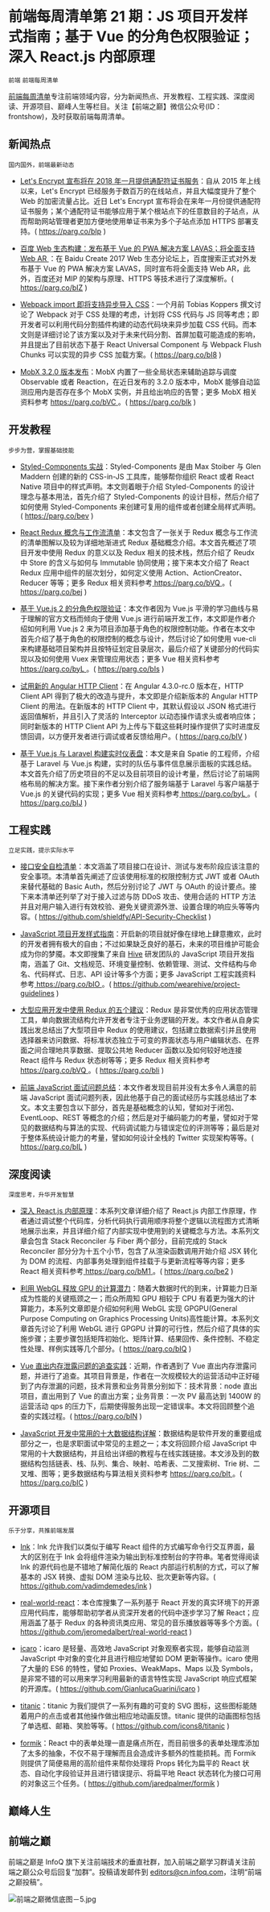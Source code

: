 # 前端每周清单第 21 期：JS 项目开发样式指南；基于 Vue 的分角色权限验证；深入 React.js 内部原理

`前端` `前端每周清单`

[前端每周清单](http://www.infoq.com/cn/FE-Weekly)专注前端领域内容，分为新闻热点、开发教程、工程实践、深度阅读、开源项目、巅峰人生等栏目。关注【前端之巅】微信公众号(ID：frontshow)，及时获取前端每周清单。

## 新闻热点

`国内国外，前端最新动态`

- [Let's Encrypt 宣布将在 2018 年一月提供通配符证书服务](https://parg.co/bIp)：自从 2015 年上线以来，Let's Encrypt 已经服务于数百万的在线站点，并且大幅度提升了整个 Web 的加密流量占比。近日 Let's Encrypt 宣布将会在来年一月份提供通配符证书服务；某个通配符证书能够应用于某个根站点下的任意数目的子站点，从而帮助网站管理者更加方便地使用单证书来为多个子站点添加 HTTPS 部署支持。( https://parg.co/bIp )

- [百度 Web 生态构建：发布基于 Vue 的 PWA 解决方案 LAVAS；将全面支持 Web AR ](https://parg.co/bIZ)：在 Baidu Create 2017 Web 生态分论坛上，百度搜索正式对外发布基于 Vue 的 PWA 解决方案 LAVAS，同时宣布将全面支持 Web AR，此外，百度还对 MIP 的架构与原理、HTTPS 等技术进行了深度解析。( https://parg.co/bIZ )

- [Webpack import 即将支持异步导入 CSS](https://parg.co/bI8)：一个月前 Tobias Koppers 撰文讨论了 Webpack 对于 CSS 处理的考虑，计划将 CSS 代码与 JS 同等考虑；即开发者可以利用代码分割插件构建的动态代码块来异步加载 CSS 代码。而本文则是详细讨论了该方案以及对于未来代码分割、首屏加载可能造成的影响，并且提出了目前状态下基于 React Universal Component 与 Webpack Flush Chunks 可以实现的异步 CSS 加载方案。( https://parg.co/bI8 )

- [MobX 3.2.0 版本发布](https://parg.co/bIk)：MobX 内置了一些全局状态来辅助追踪与调度 Observable 或者 Reaction，在近日发布的 3.2.0 版本中，MobX 能够自动监测应用内是否存在多个 MobX 实例，并且给出响应的告警；更多 MobX 相关资料参考 [ https://parg.co/bVC ](https://parg.co/bVC)。( https://parg.co/bIk )

## 开发教程

`步步为营，掌握基础技能`

- [Styled-Components 实战](https://parg.co/bev)：Styled-Components 是由 Max Stoiber 与 Glen Maddern 创建的新的 CSS-in-JS 工具库，能够帮你组织 React 或者 React Native 项目中的样式声明。本文则着眼于介绍 Styled-Components 的设计理念与基本用法，首先介绍了 Styled-Components 的设计目标，然后介绍了如何使用 Styled-Components 来创建可复用的组件或者创建全局样式声明。( https://parg.co/bev )

- [React Redux 概念与工作流清单](https://parg.co/bej)：本文包含了一张关于 Redux 概念与工作流的清单图解以及较为详细地渐进式 Redux 基础概念介绍。本文首先概述了项目开发中使用 Redux 的意义以及 Redux 相关的技术栈，然后介绍了 Reudx 中 Store 的含义与如何与 Immutable 协同使用；接下来本文介绍了 React Redux 应用中组件的层次划分，如何定义使用 Action、ActionCreator、Reducer 等等；更多 Redux 相关资料参考[ https://parg.co/bVQ ](https://parg.co/bVQ)。( https://parg.co/bej )

- [基于 Vue.js 2 的分角色权限验证](https://parg.co/bIs)：本文作者因为 Vue.js 平滑的学习曲线与易于理解的官方文档而倾向于使用 Vue.js 进行前端开发工作，本文即是作者介绍如何利用 Vue.js 2 来为项目添加基于角色的权限控制功能。作者在本文中首先介绍了基于角色的权限控制的概念与设计，然后讨论了如何使用 vue-cli 来构建基础项目架构并且按特征划定目录层次，最后介绍了关键部分的代码实现以及如何使用 Vuex 来管理应用状态；更多 Vue 相关资料参考[ https://parg.co/byL ](https://parg.co/byL)。( https://parg.co/bIs )

- [试用新的 Angular HTTP Client](https://parg.co/bIV)：在 Angular 4.3.0-rc.0 版本在，HTTP Client API 得到了极大的改造与提升，本文即是介绍新版本的 Angular HTTP Client 的用法。在新版本的 HTTP Client 中，其默认假设以 JSON 格式进行返回值解析，并且引入了灵活的 Interceptor 以动态操作请求头或者响应体；同时新版本的 HTTP Client API 为上传与下载这些耗时操作提供了实时进度反馈回调，以方便开发者进行调试或者反馈给用户。( https://parg.co/bIV )

- [基于 Vue.js 与 Laravel 构建实时仪表盘](https://parg.co/bIJ)：本文是来自 Spatie 的工程师，介绍基于 Laravel 与 Vue.js 构建，实时的队伍与事件信息展示面板的实践总结。本文首先介绍了历史项目的不足以及目前项目的设计考量，然后讨论了前端网格布局的解决方案。接下来作者分别介绍了服务端基于 Laravel 与客户端基于 Vue.js 的关键代码的实现；更多 Vue 相关资料参考[ https://parg.co/byL ](https://parg.co/byL)。( https://parg.co/bIJ )

## 工程实践

`立足实践，提示实际水平`

- [接口安全自检清单](https://github.com/shieldfy/API-Security-Checklist)：本文涵盖了项目接口在设计、测试与发布阶段应该注意的安全事项。本清单首先阐述了应该使用标准的权限控制方式 JWT 或者 OAuth 来替代基础的 Basic Auth，然后分别讨论了 JWT 与 OAuth 的设计要点。接下来本清单还列举了对于接入过滤与防 DDoS 攻击、使用合适的 HTTP 方法并且对用户输入进行有效校验、避免关键资源外泄、设置合理的响应头等等内容。( https://github.com/shieldfy/API-Security-Checklist )

- [JavaScript 项目开发样式指南](https://github.com/wearehive/project-guidelines)：开启新的项目就好像在绿地上肆意撒欢，此时的开发者拥有极大的自由；不过如果缺乏良好的基石，未来的项目维护可能会成为你的梦魇。本文即搜集了来自 [Hive](http://wearehive.co.uk/) 研发团队的 JavaScript 项目开发指南，涵盖了 Git、文档规范、环境变量控制、依赖管理、测试、文件结构与命名、代码样式、日志、API 设计等多个方面；更多 JavaScript 工程实践资料参考[ https://parg.co/bIO ](https://parg.co/bIO)。( https://github.com/wearehive/project-guidelines )

- [大型应用开发中使用 Redux 的五个建议](https://parg.co/bIi)：Redux 是非常优秀的应用状态管理工具，单向数据流结构允许开发者专注于业务逻辑的开发。本文作者从自身实践出发总结出了大型项目中 Redux 的使用建议，包括建立数据索引并且使用选择器来访问数据、将标准状态独立于可变的界面状态与用户编辑状态、在界面之间合理地共享数据、提取公共地 Reducer 函数以及如何较好地连接 React 组件与 Redux 状态树等等；更多 Redux 相关资料参考 [ https://parg.co/bVQ ](https://parg.co/bVQ)。( https://parg.co/bIi )

- [前端 JavaScript 面试问题总结](https://parg.co/bIL)：本文作者发现目前并没有太多令人满意的前端 JavaScript 面试问题列表，因此他基于自己的面试经历与实践总结出了本文。本文主要包含以下部分，首先是基础概念的认知，譬如对于闭包、EventLoop、REST 等概念的介绍；然后是对于编码能力的考量，譬如对于常见的数据结构与算法的实现、代码调试能力与错误定位的评测等等；最后是对于整体系统设计能力的考量，譬如如何设计全栈的 Twitter 实现架构等等。( https://parg.co/bIL )

## 深度阅读

`深度思考，升华开发智慧`

- [深入 React.js 内部原理](https://parg.co/be2)：本系列文章详细介绍了 React.js 内部工作原理，作者通过调试整个代码库，分析代码执行调用顺序将整个逻辑以流程图方式清晰地展示出来，并且详细介绍了内部实现中使用到的关键概念与方法。本系列文章会包含 Stack Reconciler 与 Fiber 两个部分，目前完成的 Stack Reconciler 部分分为十五个小节，包含了从渲染函数调用开始介绍 JSX 转化为 DOM 的流程、内部事务处理到组件挂载于与更新流程等等内容；更多 React 相关资料参考[ https://parg.co/bM1 ](https://parg.co/bM1)。( https://parg.co/be2 )

- [利用 WebGL 释放 GPU 的计算潜力](https://parg.co/bIQ)：随着大数据时代的到来，计算能力日渐成为性能的关键瓶颈之一；而众所周知 GPU 相较于 CPU 有着更为强大的计算能力，本系列文章即是介绍如何利用 WebGL 实现 GPGPU(General Purpose Computing on Graphics Processing Units)高性能计算。本系列文章首先讨论了利用 WebGL 进行 GPGPU 计算的可行性，然后介绍了具体的实施步骤；主要步骤包括矩阵初始化、矩阵计算、结果回传、条件控制、不稳定性处理、样例实践等几个部分。( https://parg.co/bIQ )

- [Vue 直出内存泄露问题的追查实践](https://parg.co/bIN)：近期，作者遇到了 Vue 直出内存泄露问题，并进行了追查。其项目背景是，作者在一次规模较大的运营活动中正好碰到了内存泄漏的问题，技术背景和业务背景分别如下：技术背景：node 直出项目，直出用到了 Vue 的直出方案；业务背景：一次 PV 最高达到 1400W 的运营活动 qps 的压力下，后期使得服务出现一定错误率。本文将回顾整个追查的实践过程。( https://parg.co/bIN )

- [JavaScript 开发中常用的十大数据结构详解](https://parg.co/bIC)：数据结构是软件开发的重要组成部分之一，也是求职面试中常见的主题之一；本文将回顾介绍 JavaScript 中常用的十大数据结构，并且给出详细的教程与在线实践链接。本文涉及到的数据结构包括链表、栈、队列、集合、映射、哈希表、二叉搜索树、Trie 树、二叉堆、图等；更多数据结构与算法相关资料参考 [ https://parg.co/bIt ](https://parg.co/bIt)。( https://parg.co/bIC )

## 开源项目

`乐于分享，共推前端发展`

- [Ink](https://github.com/vadimdemedes/ink)：Ink 允许我们以类似于编写 React 组件的方式编写命令行交互界面，最大的区别在于 Ink 会将组件渲染为输出到标准控制台的字符串。笔者觉得阅读 Ink 的源代码也是不错地了解简化版的 React 内部运行机制的方式，可以了解基本的 JSX 转换、虚拟 DOM 渲染与比较、批次更新等内容。( https://github.com/vadimdemedes/ink )

- [real-world-react](https://github.com/jeromedalbert/real-world-react)：本仓库搜集了一系列基于 React 开发的真实环境下的开源应用代码库，能够帮助初学者从资深开发者的代码中逐步学习了解 React；应用涵盖了基于 Redux 的各种资讯类应用、常见的音乐播放器等等多个方面。( https://github.com/jeromedalbert/real-world-react )

- [icaro](https://github.com/GianlucaGuarini/icaro)：icaro 是轻量、高效地 JavaScript 对象观察者实现，能够自动监测 JavaScript 中对象的变化并且进行相应地譬如 DOM 更新等操作。icaro 使用了大量的 ES6 的特性，譬如 Proxies、WeakMaps、Maps 以及 Symbols，是非常不错的可以用来学习利用最新的语言特性实现 JavaScript 响应式框架的开源库。( https://github.com/GianlucaGuarini/icaro )

- [titanic](https://github.com/icons8/titanic)：titanic 为我们提供了一系列有趣的可变的 SVG 图标，这些图标能随着用户的点击或者其他操作做出相应地动画反馈。titanic 提供的动画图标包括了单选框、邮箱、笑脸等等。( https://github.com/icons8/titanic )

- [formik](https://github.com/jaredpalmer/formik)：React 中的表单处理一直是痛点所在，而目前很多的表单处理库添加了太多的抽象，不仅不易于理解而且会造成许多额外的性能损耗。而 Formik 则提供了简便易用的高阶组件来帮你处理将 Props 转化为扁平的 React 状态、自动化字段验证并且进行错误提示、将扁平地 React 状态转化为接口可用的对象这三个任务。( https://github.com/jaredpalmer/formik )

## 巅峰人生

## 前端之巅

前端之巅是 InfoQ 旗下关注前端技术的垂直社群，加入前端之巅学习群请关注前端之巅公众号后回复“加群”。投稿请发邮件到 editors@cn.infoq.com，注明“前端之巅投稿”。

![前端之巅微信底图－5.jpg](http://upload-images.jianshu.io/upload_images/1647496-01712a993d2b23de.jpg?imageMogr2/auto-orient/strip%7CimageView2/2/w/1240)
